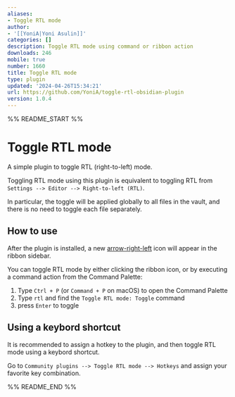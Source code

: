 ```yaml
---
aliases:
- Toggle RTL mode
author:
- '[[YoniA|Yoni Asulin]]'
categories: []
description: Toggle RTL mode using command or ribbon action
downloads: 246
mobile: true
number: 1660
title: Toggle RTL mode
type: plugin
updated: '2024-04-26T15:34:21'
url: https://github.com/YoniA/toggle-rtl-obsidian-plugin
version: 1.0.4
---
```


%% README_START %%

# Toggle RTL mode

A simple plugin to toggle RTL (right-to-left) mode.

Toggling RTL mode using this plugin is equivalent to toggling RTL from `Settings --> Editor --> Right-to-left (RTL)`.

In particular, the toggle will be applied globally to all files in the vault, and there is no need to toggle each file separately.


## How to use

After the plugin is installed, a new [arrow-right-left](https://lucide.dev/icons/arrow-right-left) icon will appear in the ribbon sidebar.

You can toggle RTL mode by either clicking the ribbon icon, or by executing a command action from the Command Palette:

1. Type `Ctrl + P` (or `Command + P` on macOS) to open the Command Palette
2. Type `rtl` and find the `Toggle RTL mode: Toggle` command
3. press `Enter` to toggle


## Using a keybord shortcut

It is recommended to assign a hotkey to the plugin, and then toggle RTL mode using a keybord shortcut.

Go to `Community plugins --> Toggle RTL mode --> Hotkeys` and assign your favorite key combination.

%% README_END %%